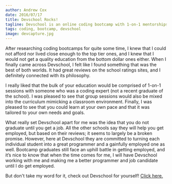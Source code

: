 ```yaml
---
author: Andrew Cox
date: 2016/07/17
title: Devschool Rocks!
tagline: Devschool is an online coding bootcamp with 1-on-1 mentorships and a student-first philosphy.
tags: coding, bootcamp, devschool
image: devcapture.jpg
---
```


After researching coding bootcamps for quite some time, I knew that I could not afford nor lived close enough to the top tier ones, and I knew that I would not get a quality education from the bottom dollar ones either. When I finally came across Devschool, I felt like I found something that was the best of both worlds. It had great reviews on the school ratings sites, and I definitely connected with its philosophy. 

<!--more-->

I really liked that the bulk of your education would be comprised of 1-on-1 sessions with someone who was a coding expert (not a recent graduate of the school). I was pleased to see that group sessions would also be mixed into the curriculum mimicking a classroom environment. Finally, I was pleased to see that you could learn at your own pace and that it was tailored to your own needs and goals. 

What really set Devschool apart for me was the idea that you do not graduate until you get a job. All the other schools say they will help you get employed, but based on their reviews; it seems to largely be a broken promise. However, here at Devschool they are committed to turning each individual student into a great programmer and a gainfully employed one as well. Bootcamp graduates still face an uphill battle in getting employed, and it’s nice to know that when the time comes for me, I will have Devschool working with me and making me a better programmer and job candidate until I do get employed.

But don't take my word for it, check out Devschool for yourself! [Click here.](https://devschool.rocks "Devschool Homepage")
